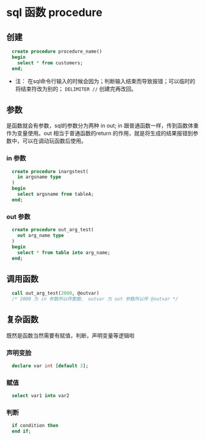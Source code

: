 # sql 函数 procedure

## 创建

```sql
  create procedure procedure_name()
  begin
    select * from customers;
  end;
```

* 注： 在sql命令行输入的时候会因为；判断输入结束而导致报错；可以临时的将结束符改为别的； `DELIMITER //` 创建完再改回。

## 参数

是函数就会有参数，sql的参数分为两种 in out; in 跟普通函数一样，传到函数体重作为变量使用。out 相当于普通函数的return 的作用，就是将生成的结果报错到参数中，可以在调动玩函数后使用。

### in 参数

```sql
  create procedure inargstest(
    in argsname type
  )
  begin
    select argsname from tableA;
  end;  
```

### out 参数

```sql
  create procedure out_arg_test(
    out arg_name type
  )
  begin
    select * from table into arg_name;
  end;
```

## 调用函数

```sql
  call out_arg_test(2000, @outvar)
  /* 2000 为 in 参数所以传整数， outvar 为 out 参数所以传 @outvar */
```

## 复杂函数

既然是函数当然需要有赋值，判断，声明变量等逻辑啦

### 声明变脸

```sql
  declare var int [default 3];
```

### 赋值

```sql
  select var1 into var2
```

### 判断

```sql
  if condition then
  end if;
```


